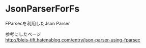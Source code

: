 # JsonParserForFs

FParsecを利用したJson Parser

参考にしたページ  
http://bleis-tift.hatenablog.com/entry/json-parser-using-fparsec

